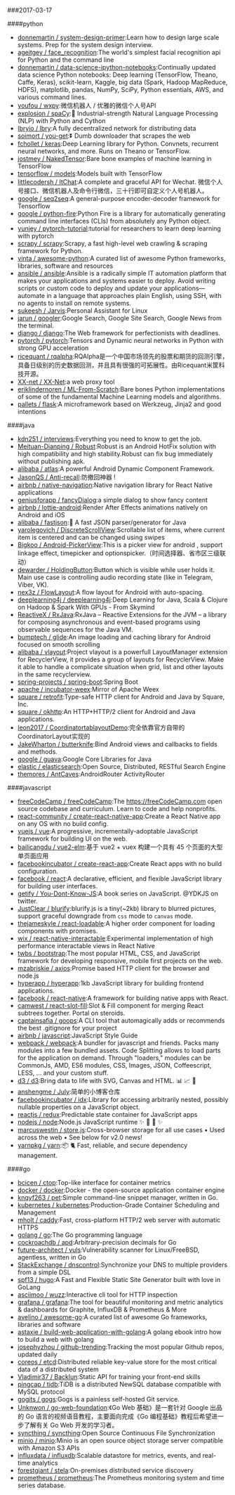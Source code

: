 ###2017-03-17

####python
* [donnemartin / system-design-primer](https://github.com/donnemartin/system-design-primer):Learn how to design large scale systems. Prep for the system design interview.
* [ageitgey / face_recognition](https://github.com/ageitgey/face_recognition):The world's simplest facial recognition api for Python and the command line
* [donnemartin / data-science-ipython-notebooks](https://github.com/donnemartin/data-science-ipython-notebooks):Continually updated data science Python notebooks: Deep learning (TensorFlow, Theano, Caffe, Keras), scikit-learn, Kaggle, big data (Spark, Hadoop MapReduce, HDFS), matplotlib, pandas, NumPy, SciPy, Python essentials, AWS, and various command lines.
* [youfou / wxpy](https://github.com/youfou/wxpy):微信机器人 / 优雅的微信个人号API
* [explosion / spaCy](https://github.com/explosion/spaCy):💫 Industrial-strength Natural Language Processing (NLP) with Python and Cython
* [lbryio / lbry](https://github.com/lbryio/lbry):A fully decentralized network for distributing data
* [soimort / you-get](https://github.com/soimort/you-get):⏬ Dumb downloader that scrapes the web
* [fchollet / keras](https://github.com/fchollet/keras):Deep Learning library for Python. Convnets, recurrent neural networks, and more. Runs on Theano or TensorFlow.
* [jostmey / NakedTensor](https://github.com/jostmey/NakedTensor):Bare bone examples of machine learning in TensorFlow
* [tensorflow / models](https://github.com/tensorflow/models):Models built with TensorFlow
* [littlecodersh / ItChat](https://github.com/littlecodersh/ItChat):A complete and graceful API for Wechat. 微信个人号接口、微信机器人及命令行微信，三十行即可自定义个人号机器人。
* [google / seq2seq](https://github.com/google/seq2seq):A general-purpose encoder-decoder framework for Tensorflow
* [google / python-fire](https://github.com/google/python-fire):Python Fire is a library for automatically generating command line interfaces (CLIs) from absolutely any Python object.
* [yunjey / pytorch-tutorial](https://github.com/yunjey/pytorch-tutorial):tutorial for researchers to learn deep learning with pytorch
* [scrapy / scrapy](https://github.com/scrapy/scrapy):Scrapy, a fast high-level web crawling & scraping framework for Python.
* [vinta / awesome-python](https://github.com/vinta/awesome-python):A curated list of awesome Python frameworks, libraries, software and resources
* [ansible / ansible](https://github.com/ansible/ansible):Ansible is a radically simple IT automation platform that makes your applications and systems easier to deploy. Avoid writing scripts or custom code to deploy and update your applications— automate in a language that approaches plain English, using SSH, with no agents to install on remote systems.
* [sukeesh / Jarvis](https://github.com/sukeesh/Jarvis):Personal Assistant for Linux
* [jarun / googler](https://github.com/jarun/googler):Google Search, Google Site Search, Google News from the terminal.
* [django / django](https://github.com/django/django):The Web framework for perfectionists with deadlines.
* [pytorch / pytorch](https://github.com/pytorch/pytorch):Tensors and Dynamic neural networks in Python with strong GPU acceleration
* [ricequant / rqalpha](https://github.com/ricequant/rqalpha):RQAlpha是一个中国市场领先的股票和期货的回测引擎，具备日级别的历史数据回测，并且具有很强的可拓展性。由Ricequant米筐科技开源。
* [XX-net / XX-Net](https://github.com/XX-net/XX-Net):a web proxy tool
* [eriklindernoren / ML-From-Scratch](https://github.com/eriklindernoren/ML-From-Scratch):Bare bones Python implementations of some of the fundamental Machine Learning models and algorithms.
* [pallets / flask](https://github.com/pallets/flask):A microframework based on Werkzeug, Jinja2 and good intentions

####java
* [kdn251 / interviews](https://github.com/kdn251/interviews):Everything you need to know to get the job.
* [Meituan-Dianping / Robust](https://github.com/Meituan-Dianping/Robust):Robust is an Android HotFix solution with high compatibility and high stability.Robust can fix bug immediately without publishing apk.
* [alibaba / atlas](https://github.com/alibaba/atlas):A powerful Android Dynamic Component Framework.
* [JasonQS / Anti-recall](https://github.com/JasonQS/Anti-recall):防撤回神器 !
* [airbnb / native-navigation](https://github.com/airbnb/native-navigation):Native navigation library for React Native applications
* [geniusforapp / fancyDialog](https://github.com/geniusforapp/fancyDialog):a simple dialog to show fancy content
* [airbnb / lottie-android](https://github.com/airbnb/lottie-android):Render After Effects animations natively on Android and iOS
* [alibaba / fastjson](https://github.com/alibaba/fastjson):🚄 A fast JSON parser/generator for Java
* [yarolegovich / DiscreteScrollView](https://github.com/yarolegovich/DiscreteScrollView):Scrollable list of items, where current item is centered and can be changed using swipes
* [Bigkoo / Android-PickerView](https://github.com/Bigkoo/Android-PickerView):This is a picker view for android , support linkage effect, timepicker and optionspicker.（时间选择器、省市区三级联动）
* [dewarder / HoldingButton](https://github.com/dewarder/HoldingButton):Button which is visible while user holds it. Main use case is controlling audio recording state (like in Telegram, Viber, VK).
* [nex3z / FlowLayout](https://github.com/nex3z/FlowLayout):A flow layout for Android with auto-spacing.
* [deeplearning4j / deeplearning4j](https://github.com/deeplearning4j/deeplearning4j):Deep Learning for Java, Scala & Clojure on Hadoop & Spark With GPUs - From Skymind
* [ReactiveX / RxJava](https://github.com/ReactiveX/RxJava):RxJava – Reactive Extensions for the JVM – a library for composing asynchronous and event-based programs using observable sequences for the Java VM.
* [bumptech / glide](https://github.com/bumptech/glide):An image loading and caching library for Android focused on smooth scrolling
* [alibaba / vlayout](https://github.com/alibaba/vlayout):Project vlayout is a powerfull LayoutManager extension for RecyclerView, it provides a group of layouts for RecyclerView. Make it able to handle a complicate situation when grid, list and other layouts in the same recyclerview.
* [spring-projects / spring-boot](https://github.com/spring-projects/spring-boot):Spring Boot
* [apache / incubator-weex](https://github.com/apache/incubator-weex):Mirror of Apache Weex
* [square / retrofit](https://github.com/square/retrofit):Type-safe HTTP client for Android and Java by Square, Inc.
* [square / okhttp](https://github.com/square/okhttp):An HTTP+HTTP/2 client for Android and Java applications.
* [leon2017 / CoordinatortablayoutDemo](https://github.com/leon2017/CoordinatortablayoutDemo):完全依靠官方自带的CoordinatorLayout实现的
* [JakeWharton / butterknife](https://github.com/JakeWharton/butterknife):Bind Android views and callbacks to fields and methods.
* [google / guava](https://github.com/google/guava):Google Core Libraries for Java
* [elastic / elasticsearch](https://github.com/elastic/elasticsearch):Open Source, Distributed, RESTful Search Engine
* [themores / AntCaves](https://github.com/themores/AntCaves):AndroidRouter ActivityRouter

####javascript
* [freeCodeCamp / freeCodeCamp](https://github.com/freeCodeCamp/freeCodeCamp):The https://freeCodeCamp.com open source codebase and curriculum. Learn to code and help nonprofits.
* [react-community / create-react-native-app](https://github.com/react-community/create-react-native-app):Create a React Native app on any OS with no build config.
* [vuejs / vue](https://github.com/vuejs/vue):A progressive, incrementally-adoptable JavaScript framework for building UI on the web.
* [bailicangdu / vue2-elm](https://github.com/bailicangdu/vue2-elm):基于 vue2 + vuex 构建一个具有 45 个页面的大型单页面应用
* [facebookincubator / create-react-app](https://github.com/facebookincubator/create-react-app):Create React apps with no build configuration.
* [facebook / react](https://github.com/facebook/react):A declarative, efficient, and flexible JavaScript library for building user interfaces.
* [getify / You-Dont-Know-JS](https://github.com/getify/You-Dont-Know-JS):A book series on JavaScript. @YDKJS on twitter.
* [JustClear / blurify](https://github.com/JustClear/blurify):blurify.js is a tiny(~2kb) library to blurred pictures, support graceful downgrade from `css` mode to `canvas` mode.
* [thejameskyle / react-loadable](https://github.com/thejameskyle/react-loadable):A higher order component for loading components with promises.
* [wix / react-native-interactable](https://github.com/wix/react-native-interactable):Experimental implementation of high performance interactable views in React Native
* [twbs / bootstrap](https://github.com/twbs/bootstrap):The most popular HTML, CSS, and JavaScript framework for developing responsive, mobile first projects on the web.
* [mzabriskie / axios](https://github.com/mzabriskie/axios):Promise based HTTP client for the browser and node.js
* [hyperapp / hyperapp](https://github.com/hyperapp/hyperapp):1kb JavaScript library for building frontend applications.
* [facebook / react-native](https://github.com/facebook/react-native):A framework for building native apps with React.
* [camwest / react-slot-fill](https://github.com/camwest/react-slot-fill):Slot & Fill component for merging React subtrees together. Portal on steroids.
* [captainsafia / goops](https://github.com/captainsafia/goops):A CLI tool that automagically adds or recommends the best .gitignore for your project
* [airbnb / javascript](https://github.com/airbnb/javascript):JavaScript Style Guide
* [webpack / webpack](https://github.com/webpack/webpack):A bundler for javascript and friends. Packs many modules into a few bundled assets. Code Splitting allows to load parts for the application on demand. Through "loaders," modules can be CommonJs, AMD, ES6 modules, CSS, Images, JSON, Coffeescript, LESS, ... and your custom stuff.
* [d3 / d3](https://github.com/d3/d3):Bring data to life with SVG, Canvas and HTML. 📊 📈 🎉
* [anshengme / July](https://github.com/anshengme/July):简单的小博客仓库
* [facebookincubator / idx](https://github.com/facebookincubator/idx):Library for accessing arbitrarily nested, possibly nullable properties on a JavaScript object.
* [reactjs / redux](https://github.com/reactjs/redux):Predictable state container for JavaScript apps
* [nodejs / node](https://github.com/nodejs/node):Node.js JavaScript runtime ✨ 🐢 🚀 ✨
* [marcuswestin / store.js](https://github.com/marcuswestin/store.js):Cross-browser storage for all use cases • Used across the web • See below for v2.0 news!
* [yarnpkg / yarn](https://github.com/yarnpkg/yarn):📦 🐈 Fast, reliable, and secure dependency management.

####go
* [bcicen / ctop](https://github.com/bcicen/ctop):Top-like interface for container metrics
* [docker / docker](https://github.com/docker/docker):Docker - the open-source application container engine
* [knqyf263 / pet](https://github.com/knqyf263/pet):Simple command-line snippet manager, written in Go.
* [kubernetes / kubernetes](https://github.com/kubernetes/kubernetes):Production-Grade Container Scheduling and Management
* [mholt / caddy](https://github.com/mholt/caddy):Fast, cross-platform HTTP/2 web server with automatic HTTPS
* [golang / go](https://github.com/golang/go):The Go programming language
* [cockroachdb / apd](https://github.com/cockroachdb/apd):Arbitrary-precision decimals for Go
* [future-architect / vuls](https://github.com/future-architect/vuls):Vulnerability scanner for Linux/FreeBSD, agentless, written in Go
* [StackExchange / dnscontrol](https://github.com/StackExchange/dnscontrol):Synchronize your DNS to multiple providers from a simple DSL
* [spf13 / hugo](https://github.com/spf13/hugo):A Fast and Flexible Static Site Generator built with love in GoLang
* [asciimoo / wuzz](https://github.com/asciimoo/wuzz):Interactive cli tool for HTTP inspection
* [grafana / grafana](https://github.com/grafana/grafana):The tool for beautiful monitoring and metric analytics & dashboards for Graphite, InfluxDB & Prometheus & More
* [avelino / awesome-go](https://github.com/avelino/awesome-go):A curated list of awesome Go frameworks, libraries and software
* [astaxie / build-web-application-with-golang](https://github.com/astaxie/build-web-application-with-golang):A golang ebook intro how to build a web with golang
* [josephyzhou / github-trending](https://github.com/josephyzhou/github-trending):Tracking the most popular Github repos, updated daily
* [coreos / etcd](https://github.com/coreos/etcd):Distributed reliable key-value store for the most critical data of a distributed system
* [Vladimir37 / Backlun](https://github.com/Vladimir37/Backlun):Static API for training your front-end skills
* [pingcap / tidb](https://github.com/pingcap/tidb):TiDB is a distributed NewSQL database compatible with MySQL protocol
* [gogits / gogs](https://github.com/gogits/gogs):Gogs is a painless self-hosted Git service.
* [Unknwon / go-web-foundation](https://github.com/Unknwon/go-web-foundation):《Go Web 基础》是一套针对 Google 出品的 Go 语言的视频语音教程，主要面向完成《Go 编程基础》教程后希望进一步了解有关 Go Web 开发的学习者。
* [syncthing / syncthing](https://github.com/syncthing/syncthing):Open Source Continuous File Synchronization
* [minio / minio](https://github.com/minio/minio):Minio is an open source object storage server compatible with Amazon S3 APIs
* [influxdata / influxdb](https://github.com/influxdata/influxdb):Scalable datastore for metrics, events, and real-time analytics
* [forestgiant / stela](https://github.com/forestgiant/stela):On-premises distributed service discovery
* [prometheus / prometheus](https://github.com/prometheus/prometheus):The Prometheus monitoring system and time series database.
